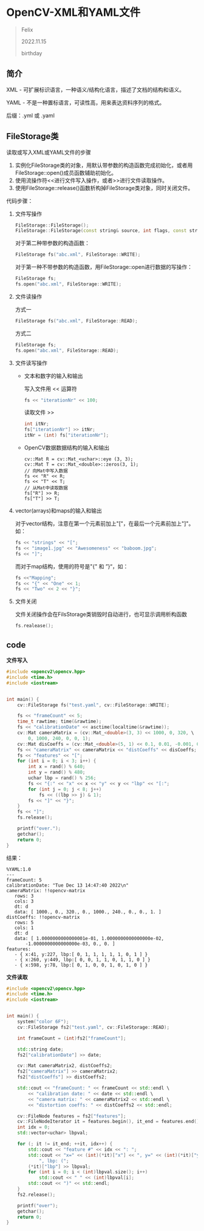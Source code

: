 # OpenCV-XML和YAML文件

> Felix
>
> 2022.11.15
>
> birthday



## 简介

XML - 可扩展标识语言，一种语义/结构化语言，描述了文档的结构和语义。

YAML - 不是一种置标语言，可读性高，用来表达资料序列的格式。

后缀：.yml 或 .yaml



## FileStorage类

读取或写入XML或YAML文件的步骤

1. 实例化FileStorage类的对象，用默认带参数的构造函数完成初始化，或者用FileStorage::open()成员函数辅助初始化。
2. 使用流操作符<<进行文件写入操作，或者>>进行文件读取操作。
3. 使用FileStorage::release()函数析构掉FileStorage类对象，同时关闭文件。

代码步骤：

1. 文件写操作

   ```c++
   FileStorage::FileStorage();
   FileStorage::FileStorage(const string& source, int flags, const string& encoding=string())
   ```

   对于第二种带参数的构造函数：

   ```c++
   FileStorage fs("abc.xml", FileStorage::WRITE);
   ```

   对于第一种不带参数的构造函数，用FileStorage::open进行数据的写操作：

   ```c++
   FileStorage fs;
   fs.open("abc.xml", FileStorage::WRITE);
   ```

   

2. 文件读操作

   方式一

   ```c++
   FileStorage fs("abc.xml", FileStorage::READ);
   ```

   方式二

   ```c++
   FileStorage fs;
   fs.open("abc.xml", FileStorage::READ);
   ```

   

3. 文件读写操作

   - 文本和数字的输入和输出

     写入文件用 << 运算符

     ```c++
     fs << "iterationNr" << 100;
     ```

     读取文件 >> 

     ```c++
     int itNr;
     fs["iterationNr"] >> itNr;
     itNr = (int) fs["iterationNr"];
     ```

     

   - OpenCV数据数据结构的输入和输出

     ``` >> 
     cv::Mat R = cv::Mat_<uchar>::eye (3, 3);
     cv::Mat T = cv::Mat_<double>::zeros(3, 1);
     // 向Mat中写入数据
     fs << "R" << R;
     fs << "T" << T;
     // 从Mat中读取数据
     fs["R"] >> R;
     fs["T"] >> T;
     ```

     

4. vector(arrays)和maps的输入和输出

   对于vector结构，注意在第一个元素前加上"["，在最后一个元素前加上"]"。如：

   ```c++
   fs << "strings" << "[";
   fs << "image1.jpg" << "Awesomeness" << "baboom.jpg";
   fs << "]";
   ```

   而对于map结构，使用的符号是"{" 和 ”}“，如：

   ```c++
   fs <<"Mapping";
   fs << "{" << "One" << 1;
   fs << "Two" << 2 << "}";
   ```

   

5. 文件关闭

   文件关闭操作会在FilsStorage类销毁时自动进行，也可显示调用析构函数

   ```c++
   fs.realease();
   ```



## code

**文件写入**

```C++
#include <opencv2\opencv.hpp>
#include <time.h>
#include <iostream>


int main() {
	cv::FileStorage fs("test.yaml", cv::FileStorage::WRITE);

	fs << "frameCount" << 5;
	time_t rawtime; time(&rawtime);
	fs << "calibrationDate" << asctime(localtime(&rawtime));
	cv::Mat cameraMatrix = (cv::Mat_<double>(3, 3) << 1000, 0, 320, \
		0, 1000, 240, 0, 0, 1);
	cv::Mat disCoeffs = (cv::Mat_<double>(5, 1) << 0.1, 0.01, -0.001, 0, 0);
	fs << "cameraMatrix" << cameraMatrix << "distCoeffs" << disCoeffs;
	fs << "features" << "[";
	for (int i = 0; i < 3; i++) {
		int x = rand() % 640;
		int y = rand() % 480;
		uchar lbp = rand() % 256;
		fs << "{:" << "x" << x << "y" << y << "lbp" << "[:";
		for (int j = 0; j < 8; j++)
			fs << ((lbp >> j) & 1);
		fs << "]" << "}";
	}
	fs << "]";
	fs.release();

	printf("over.");
	getchar();
	return 0;
}
```

结果：

```
%YAML:1.0
---
frameCount: 5
calibrationDate: "Tue Dec 13 14:47:40 2022\n"
cameraMatrix: !!opencv-matrix
   rows: 3
   cols: 3
   dt: d
   data: [ 1000., 0., 320., 0., 1000., 240., 0., 0., 1. ]
distCoeffs: !!opencv-matrix
   rows: 5
   cols: 1
   dt: d
   data: [ 1.0000000000000001e-01, 1.0000000000000000e-02,
       -1.0000000000000000e-03, 0., 0. ]
features:
   - { x:41, y:227, lbp:[ 0, 1, 1, 1, 1, 1, 0, 1 ] }
   - { x:260, y:449, lbp:[ 0, 0, 1, 1, 0, 1, 1, 0 ] }
   - { x:598, y:78, lbp:[ 0, 1, 0, 0, 1, 0, 1, 0 ] }

```



**文件读取**

```c++
#include <opencv2\opencv.hpp>
#include <time.h>
#include <iostream>


int main() {
	system("color 6F");
	cv::FileStorage fs2("test.yaml", cv::FileStorage::READ);

	int frameCount = (int)fs2["frameCount"];

	std::string date;
	fs2["calibrationDate"] >> date;

	cv::Mat cameraMatrix2, distCoeffs2;
	fs2["cameraMatrix"] >> cameraMatrix2;
	fs2["distCoeffs"] >> distCoeffs2;

	std::cout << "frameCount: " << frameCount << std::endl \
		<< "calibration date: " << date << std::endl \
		<< "camera matrix: " << cameraMatrix2 << std::endl \
		<< "distortion coeffs: " << distCoeffs2 << std::endl;

	cv::FileNode features = fs2["features"];
	cv::FileNodeIterator it = features.begin(), it_end = features.end();
	int idx = 0;
	std::vector<uchar> lbpval;

	for (; it != it_end; ++it, idx++) {
		std::cout << "feature #" << idx << ": ";
		std::cout << "x=" << (int)(*it)["x"] << ", y=" << (int)(*it)["y"] << \
			", lbp: (";
		(*it)["lbp"] >> lbpval;
		for (int i = 0; i < (int)lbpval.size(); i++)
			std::cout << " " << (int)lbpval[i];
		std::cout << ")" << std::endl;
	}
	fs2.release();

	printf("over");
	getchar();
	return 0;
}
```


